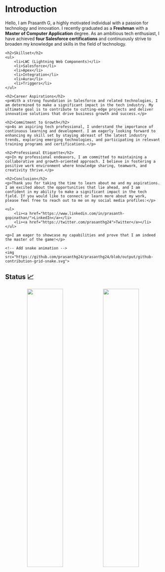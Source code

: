 <!DOCTYPE html>
<html>
<head>
    <title>Prasanth G - GitHub README</title>
</head>
<body>
    <h1>Introduction</h1>
    <p>Hello, I am Prasanth G, a highly motivated individual with a passion for technology and innovation. I recently graduated as a <strong>Freshman</strong> with a <strong>Master of Computer Application</strong> degree. As an ambitious tech enthusiast, I have achieved <strong>four Salesforce certifications</strong> and continuously strive to broaden my knowledge and skills in the field of technology.</p>

    <h2>Skillset</h2>
    <ul>
        <li>LWC (Lightning Web Components)</li>
        <li>Salesforce</li>
        <li>Apex</li>
        <li>Integration</li>
        <li>Aura</li>
        <li>Triggers</li>
    </ul>

    <h2>Career Aspirations</h2>
    <p>With a strong foundation in Salesforce and related technologies, I am determined to make a significant impact in the tech industry. My ultimate goal is to contribute to cutting-edge projects and deliver innovative solutions that drive business growth and success.</p>

    <h2>Commitment to Growth</h2>
    <p>As an aspiring tech professional, I understand the importance of continuous learning and development. I am eagerly looking forward to enhancing my skill set by staying abreast of the latest industry trends, exploring emerging technologies, and participating in relevant training programs and certifications.</p>

    <h2>Professional Etiquette</h2>
    <p>In my professional endeavors, I am committed to maintaining a collaborative and growth-oriented approach. I believe in fostering a positive work environment where knowledge sharing, teamwork, and creativity thrive.</p>

    <h2>Conclusion</h2>
    <p>Thank you for taking the time to learn about me and my aspirations. I am excited about the opportunities that lie ahead, and I am confident in my ability to make a significant impact in the tech field. If you would like to connect or learn more about my work, please feel free to reach out to me on my social media profiles:</p>
    
    <ul>
        <li><a href="https://www.linkedin.com/in/prasanth-gopinathan/">LinkedIn</a></li>
        <li><a href="https://twitter.com/prasanthg24">Twitter</a></li>
    </ul>

    <p>I am eager to showcase my capabilities and prove that I am indeed the master of the game!</p>

    <!-- Add snake animation -->
    <img src="https://github.com/prasanthg24/prasanthg24/blob/output/github-contribution-grid-snake.svg">

</body>
</html>



<!--# Hi , I'm Prasanth G  
4 x Salesforce Certified <br/> 
I am a **Freshman**, graduated  with **Master of Computer Application**. <br>
I am currently focusing on **LWC,Salesforce,Apex,Integration,Aura,Trigger**. <br>
I am looking forward to enhance my knowledge by learning new skills and grow in the tech fields.

[![Twitter Badge](https://img.shields.io/badge/Twitter-blue?style=flat&labelColor=1ca0f1&logo=twitter&logoColor=white&link=https://twitter.com/shawsamadrita)](https://twitter.com/prasanthg24)
[![Linkedin Badge](https://img.shields.io/badge/LinkedIn-darkblue?style=flat&labelColor=0e76a8&logo=linkedin&logoColor=white&link=https://www.linkedin.com/in/prasanth-gopinathan/)](https://www.linkedin.com/in/prasanth-gopinathan/)-->

<!--<h1>I will show you who is the master of the Game...</h2>


<br/>
<h2>Github Profile Status 📊</h2>


## Languages 📝
<img
src="https://github-readme-stats.vercel.app/api/top-langs/?username=prasanthg24&layout=compact&theme=Nordfox"
/>
## Contribution Graph 📊
<img
src="https://activity-graph.herokuapp.com/graph?username=prasanthg24&theme=chartreuse-light"
/>-->
## Status 📈
<p align="center">
<img width="48%" src="https://github-readme-stats.vercel.app/api?username=prasanthg24&show_icons=true&theme=tokyonight" />     
<img width="48%" src="https://github-readme-streak-stats.herokuapp.com/?user=prasanthg24&show_icons=true&theme=tokyonight" />
<p/>
<!--
## Github Trophies <h2>

<img src="https://github-profile-trophy.vercel.app/?username=prasanthg24&theme=onelight&no-frame=true&no-bg=true&theme=Nordfox">

![snake animation](https://github.com/prasanthg24/prasanthg24/blob/output/github-contribution-grid-snake.svg)


!<div align="center">
!  <img width="15%" src="https://visitor-badge.glitch.me/prasanthg24" />
!</div>
-->
[snake animation]
(https://github.com/prasanthg24/prasanthg24/blob/output/github-contribution-grid-snake.svg)



I will show you who's the master of the game!!!!!!!!!!!!
